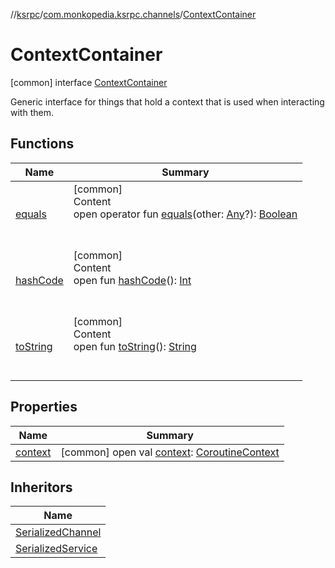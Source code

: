 //[ksrpc](../../index.md)/[com.monkopedia.ksrpc.channels](../index.md)/[ContextContainer](index.md)



# ContextContainer  
 [common] interface [ContextContainer](index.md)

Generic interface for things that hold a context that is used when interacting with them.

   


## Functions  
  
|  Name|  Summary| 
|---|---|
| <a name="kotlin/Any/equals/#kotlin.Any?/PointingToDeclaration/"></a>[equals](../-call-data/-companion/index.md#%5Bkotlin%2FAny%2Fequals%2F%23kotlin.Any%3F%2FPointingToDeclaration%2F%5D%2FFunctions%2F-909481617)| <a name="kotlin/Any/equals/#kotlin.Any?/PointingToDeclaration/"></a>[common]  <br>Content  <br>open operator fun [equals](../-call-data/-companion/index.md#%5Bkotlin%2FAny%2Fequals%2F%23kotlin.Any%3F%2FPointingToDeclaration%2F%5D%2FFunctions%2F-909481617)(other: [Any](https://kotlinlang.org/api/latest/jvm/stdlib/kotlin/-any/index.html)?): [Boolean](https://kotlinlang.org/api/latest/jvm/stdlib/kotlin/-boolean/index.html)  <br><br><br>
| <a name="kotlin/Any/hashCode/#/PointingToDeclaration/"></a>[hashCode](../-call-data/-companion/index.md#%5Bkotlin%2FAny%2FhashCode%2F%23%2FPointingToDeclaration%2F%5D%2FFunctions%2F-909481617)| <a name="kotlin/Any/hashCode/#/PointingToDeclaration/"></a>[common]  <br>Content  <br>open fun [hashCode](../-call-data/-companion/index.md#%5Bkotlin%2FAny%2FhashCode%2F%23%2FPointingToDeclaration%2F%5D%2FFunctions%2F-909481617)(): [Int](https://kotlinlang.org/api/latest/jvm/stdlib/kotlin/-int/index.html)  <br><br><br>
| <a name="kotlin/Any/toString/#/PointingToDeclaration/"></a>[toString](../-call-data/-companion/index.md#%5Bkotlin%2FAny%2FtoString%2F%23%2FPointingToDeclaration%2F%5D%2FFunctions%2F-909481617)| <a name="kotlin/Any/toString/#/PointingToDeclaration/"></a>[common]  <br>Content  <br>open fun [toString](../-call-data/-companion/index.md#%5Bkotlin%2FAny%2FtoString%2F%23%2FPointingToDeclaration%2F%5D%2FFunctions%2F-909481617)(): [String](https://kotlinlang.org/api/latest/jvm/stdlib/kotlin/-string/index.html)  <br><br><br>


## Properties  
  
|  Name|  Summary| 
|---|---|
| <a name="com.monkopedia.ksrpc.channels/ContextContainer/context/#/PointingToDeclaration/"></a>[context](context.md)| <a name="com.monkopedia.ksrpc.channels/ContextContainer/context/#/PointingToDeclaration/"></a> [common] open val [context](context.md): [CoroutineContext](https://kotlinlang.org/api/latest/jvm/stdlib/kotlin.coroutines/-coroutine-context/index.html)   <br>


## Inheritors  
  
|  Name| 
|---|
| <a name="com.monkopedia.ksrpc.channels/SerializedChannel///PointingToDeclaration/"></a>[SerializedChannel](../-serialized-channel/index.md)
| <a name="com.monkopedia.ksrpc.channels/SerializedService///PointingToDeclaration/"></a>[SerializedService](../-serialized-service/index.md)

